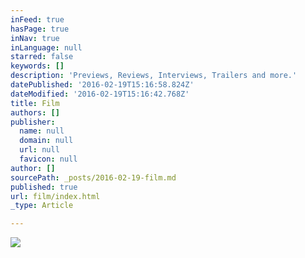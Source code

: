 ```yaml
---
inFeed: true
hasPage: true
inNav: true
inLanguage: null
starred: false
keywords: []
description: 'Previews, Reviews, Interviews, Trailers and more.'
datePublished: '2016-02-19T15:16:58.824Z'
dateModified: '2016-02-19T15:16:42.768Z'
title: Film
authors: []
publisher:
  name: null
  domain: null
  url: null
  favicon: null
author: []
sourcePath: _posts/2016-02-19-film.md
published: true
url: film/index.html
_type: Article

---
```

![](https://the-grid-user-content.s3-us-west-2.amazonaws.com/d4fae4a0-d485-47bf-965b-be1880bad56f.jpg)